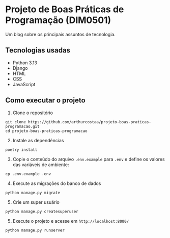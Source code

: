 # Projeto de Boas Práticas de Programação (DIM0501)

Um blog sobre os principais assuntos de tecnologia.

## Tecnologias usadas

* Python 3.13
* Django
* HTML
* CSS
* JavaScript

## Como executar o projeto

1. Clone o repositório
```
git clone https://github.com/arthurcostaa/projeto-boas-praticas-programacao.git
cd projeto-boas-praticas-programacao
```

2. Instale as dependências
```
poetry install
```

3. Copie o conteúdo do arquivo `.env.example` para `.env` e define os valores das variáveis de ambiente:
```
cp .env.example .env
```

4. Execute as migrações do banco de dados
```
python manage.py migrate
```

5. Crie um super usuário
```
python manage.py createsuperuser
```

5. Execute o projeto e acesse em `http://localhost:8000/`
```
python manage.py runserver
```